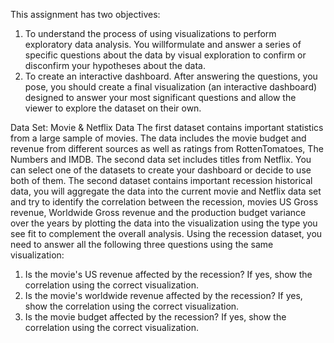 This assignment has two objectives:
1) To understand the process of using visualizations to perform exploratory data analysis. You willformulate and answer a series of specific questions about the data by visual exploration to confirm or disconfirm your hypotheses about the data.
2) To create an interactive dashboard. After answering the questions, you pose, you should create a final visualization (an interactive dashboard) designed to answer your most significant questions and allow the viewer to explore the dataset on their own.


Data Set: Movie & Netflix Data
The first dataset contains important statistics from a large sample of movies. The data includes the movie
budget and revenue from different sources as well as ratings from RottenTomatoes, The Numbers and
IMDB. The second data set includes titles from Netflix. You can select one of the datasets to create your
dashboard or decide to use both of them.
The second dataset contains important recession historical data, you will aggregate the data into the
current movie and Netflix data set and try to identify the correlation between the recession, movies US
Gross revenue, Worldwide Gross revenue and the production budget variance over the years by plotting
the data into the visualization using the type you see fit to complement the overall analysis. Using the
recession dataset, you need to answer all the following three questions using the same visualization:
1. Is the movie's US revenue affected by the recession? If yes, show the correlation using the
correct visualization.
2. Is the movie's worldwide revenue affected by the recession? If yes, show the correlation using the
correct visualization.
3. Is the movie budget affected by the recession? If yes, show the correlation using the correct
visualization.
